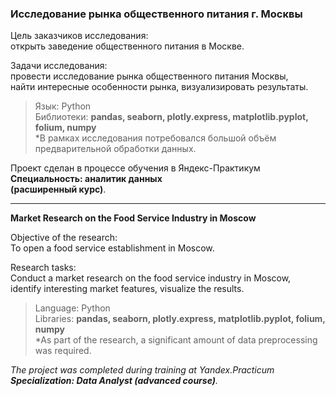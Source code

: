 ### **Исследование рынка общественного питания г. Москвы**

Цель заказчиков исследования:\
открыть заведение общественного питания в Москве.

Задачи исследования:\
провести исследование рынка общественного питания Москвы,\
найти интересные особенности рынка, визуализировать результаты.

>Язык: Python\
Библиотеки: **pandas, seaborn, plotly.express, matplotlib.pyplot, folium, numpy**\
*В рамках исследования потребовался большой объём предварительной обработки данных.

Проект сделан в процессе обучения в Яндекс-Практикум\
**Специальность: аналитик данных\
(расширенный курс)**.
________________________

**Market Research on the Food Service Industry in Moscow**

Objective of the research:\
To open a food service establishment in Moscow.

Research tasks:\
Conduct a market research on the food service industry in Moscow,\
identify interesting market features, visualize the results.

>Language: Python\
Libraries: **pandas, seaborn, plotly.express, matplotlib.pyplot, folium, numpy**\
*As part of the research, a significant amount of data preprocessing was required.

*The project was completed during training at Yandex.Practicum\
**Specialization: Data Analyst (advanced course)**.*
